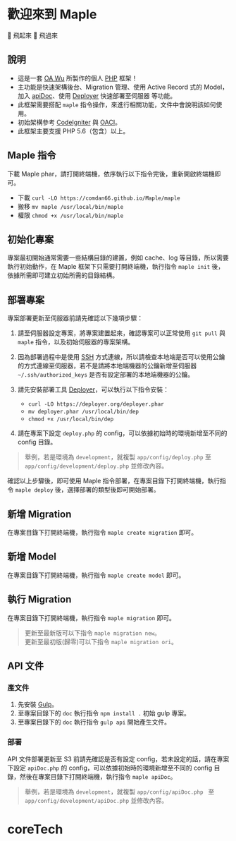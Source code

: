 # 歡迎來到 Maple
🍁 飛起來 🍁 飛過來

## 說明
* 這是一套 [OA Wu](https://www.ioa.tw/) 所製作的個人 [PHP](http://php.net/) 框架！  
* 主功能是快速架構後台、Migration 管理、使用 Active Record 式的 Model，加入 [apiDoc](http://apidocjs.com/)、使用 [Deployer](https://deploye4.r.org/) 快速部署至伺服器 等功能。  
* 此框架需要搭配 `maple` 指令操作，來進行相關功能，文件中會說明該如何使用。
* 初始架構參考 [CodeIgniter](https://www.codeigniter.com/) 與 [OACI](https://github.com/comdan66/oaci)。
* 此框架主要支援 PHP 5.6（包含）以上。  

## Maple 指令
下載 Maple phar，請打開終端機，依序執行以下指令完後，重新開啟終端機即可。

* 下載 `curl -LO https://comdan66.github.io/Maple/maple`
* 搬移 `mv maple /usr/local/bin/maple`
* 權限 `chmod +x /usr/local/bin/maple`

## 初始化專案
專案最初開始通常需要一些結構目錄的建置，例如 cache、log 等目錄，所以需要執行初始動作，在 Maple 框架下只需要打開終端機，執行指令 `maple init` 後，依據所需即可建立初始所需的目錄結構。


## 部署專案
專案部署更新至伺服器前請先確認以下幾項步驟：

1. 請至伺服器設定專案，將專案建置起來，確認專案可以正常使用 `git pull` 與 `maple` 指令，以及初始伺服器的專案架構。 

2. 因為部署過程中是使用 [SSH](https://zh.wikipedia.org/wiki/Secure_Shell) 方式連線，所以請檢查本地端是否可以使用公鑰的方式連線至伺服器，若不是請將本地端機器的公鑰新增至伺服器 `~/.ssh/authorized_keys` 是否有設定部署的本地端機器的公鑰。

3. 請先安裝部署工具 [Deployer](https://deployer.org/)，可以執行以下指令安裝：
	* `curl -LO https://deployer.org/deployer.phar`
	* `mv deployer.phar /usr/local/bin/dep`
	* `chmod +x /usr/local/bin/dep`

4. 請在專案下設定 `deploy.php` 的 config，可以依據初始時的環境新增至不同的 config 目錄。
> 舉例，若是環境為 `development`，就複製 `app/config/deploy.php` 至 `app/config/development/deploy.php` 並修改內容。

確認以上步驟後，即可使用 Maple 指令部署，在專案目錄下打開終端機，執行指令 `maple deploy` 後，選擇部署的類型後即可開始部署。

## 新增 Migration
在專案目錄下打開終端機，執行指令 `maple create migration` 即可。

## 新增 Model
在專案目錄下打開終端機，執行指令 `maple create model` 即可。

## 執行 Migration
在專案目錄下打開終端機，執行指令 `maple migration` 即可。

> 更新至最新版可以下指令 `maple migration new`。  
> 更新至最初版(歸零)可以下指令 `maple migration ori`。

## API 文件
### 產文件
1. 先安裝 [Gulp](https://gulpjs.com/)。
2. 至專案目錄下的 `doc` 執行指令 `npm install .` 初始 gulp 專案。
3. 至專案目錄下的 `doc` 執行指令 `gulp api` 開始產生文件。

### 部署
API 文件部署更新至 S3 前請先確認是否有設定 config，若未設定的話，請在專案下設定 `apiDoc.php` 的 config，可以依據初始時的環境新增至不同的 config 目錄，然後在專案目錄下打開終端機，執行指令 `maple apiDoc`。
> 舉例，若是環境為 `development`，就複製 `app/config/apiDoc.php ` 至 `app/config/development/apiDoc.php` 並修改內容。
# coreTech

